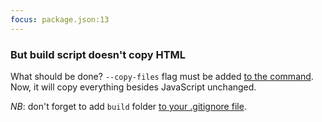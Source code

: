 ```yaml
---
focus: package.json:13
---
```

### But build script doesn't copy HTML
What should be done? `--copy-files` flag must be added [to the command](package.json:13). Now, it will copy everything besides JavaScript unchanged.

_*NB*_: don't forget to add `build` folder [to your .gitignore file](.gitignore:1).